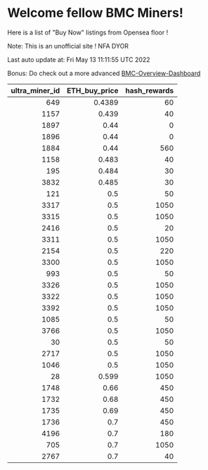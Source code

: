 # Welcome fellow BMC Miners!
Here is a list of "Buy Now" listings from Opensea floor !

Note: This is an unofficial site ! NFA DYOR

Last auto update at: Fri May 13 11:11:55 UTC 2022

Bonus: Do check out a more advanced [BMC-Overview-Dashboard](https://dune.com/defifunk/BMC-Overview-Dashboard)


|   ultra_miner_id |   ETH_buy_price |   hash_rewards |
|-----------------:|----------------:|---------------:|
|              649 |          0.4389 |             60 |
|             1157 |          0.439  |             40 |
|             1897 |          0.44   |              0 |
|             1896 |          0.44   |              0 |
|             1884 |          0.44   |            560 |
|             1158 |          0.483  |             40 |
|              195 |          0.484  |             30 |
|             3832 |          0.485  |             30 |
|              121 |          0.5    |             50 |
|             3317 |          0.5    |           1050 |
|             3315 |          0.5    |           1050 |
|             2416 |          0.5    |             20 |
|             3311 |          0.5    |           1050 |
|             2154 |          0.5    |            220 |
|             3300 |          0.5    |           1050 |
|              993 |          0.5    |             50 |
|             3326 |          0.5    |           1050 |
|             3322 |          0.5    |           1050 |
|             3392 |          0.5    |           1050 |
|             1085 |          0.5    |             50 |
|             3766 |          0.5    |           1050 |
|               30 |          0.5    |             50 |
|             2717 |          0.5    |           1050 |
|             1046 |          0.5    |           1050 |
|               28 |          0.599  |           1050 |
|             1748 |          0.66   |            450 |
|             1732 |          0.68   |            450 |
|             1735 |          0.69   |            450 |
|             1736 |          0.7    |            450 |
|             4196 |          0.7    |            180 |
|              705 |          0.7    |           1050 |
|             2767 |          0.7    |             40 |
